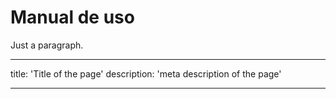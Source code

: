 # Manual de uso

Just a paragraph.

---

title: 'Title of the page'
description: 'meta description of the page'

---

<!-- Content of the page -->
